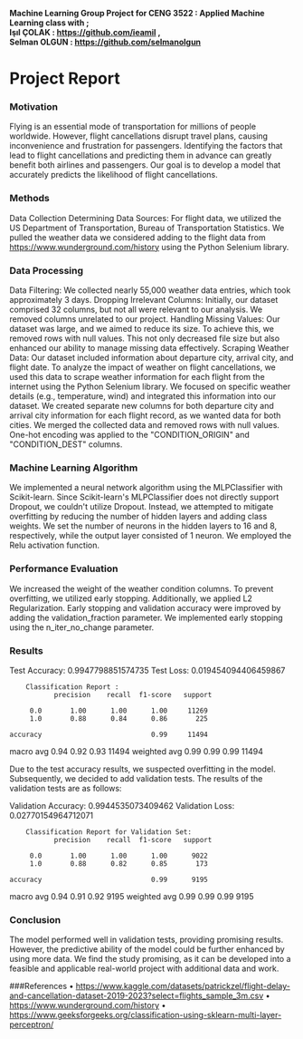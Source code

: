 **Machine Learning Group Project for CENG 3522 : Applied Machine Learning class with ; <br />
Işıl ÇOLAK : https://github.com/ieamil , <br />
Selman OLGUN : https://github.com/selmanolgun**

# Project Report

### Motivation
Flying is an essential mode of transportation for millions of people worldwide. However, flight cancellations disrupt travel plans, causing inconvenience and frustration for passengers. Identifying the factors that lead to flight cancellations and predicting them in advance can greatly benefit both airlines and passengers. Our goal is to develop a model that accurately predicts the likelihood of flight cancellations.

### Methods
Data Collection 
Determining Data Sources: For flight data, we utilized the US Department of Transportation, Bureau of Transportation Statistics. We pulled the weather data we considered adding to the flight data from https://www.wunderground.com/history using the Python Selenium library. 

### Data Processing
Data Filtering: We collected nearly 55,000 weather data entries, which took approximately 3 days. 
Dropping Irrelevant Columns: Initially, our dataset comprised 32 columns, but not all were relevant to our analysis. We removed columns unrelated to our project. 
Handling Missing Values: Our dataset was large, and we aimed to reduce its size. To achieve this, we removed rows with null values. This not only decreased file size but also enhanced our ability to manage missing data effectively. 
Scraping Weather Data: Our dataset included information about departure city, arrival city, and flight date. To analyze the impact of weather on flight cancellations, we used this data to scrape weather information for each flight from the internet using the Python Selenium library. We focused on specific weather details (e.g., temperature, wind) and integrated this information into our dataset. We created separate new columns for both departure city and arrival city information for each flight record, as we wanted data for both cities. We merged the collected data and removed rows with null values. One-hot encoding was applied to the "CONDITION_ORIGIN" and "CONDITION_DEST" columns.

### Machine Learning Algorithm
We implemented a neural network algorithm using the MLPClassifier with Scikit-learn. Since Scikit-learn's MLPClassifier does not directly support Dropout, we couldn't utilize Dropout. Instead, we attempted to mitigate overfitting by reducing the number of hidden layers and adding class weights. We set the number of neurons in the hidden layers to 16 and 8, respectively, while the output layer consisted of 1 neuron. We employed the Relu activation function. 

### Performance Evaluation
We increased the weight of the weather condition columns. To prevent overfitting, we utilized early stopping. Additionally, we applied L2 Regularization. Early stopping and validation accuracy were improved by adding the validation_fraction parameter. We implemented early stopping using the n_iter_no_change parameter.

### Results

Test Accuracy: 0.9947798851574735
Test Loss: 0.019454094406459867

		Classification Report :  
               precision    recall  f1-score   support

         0.0       1.00      1.00      1.00     11269
         1.0       0.88      0.84      0.86       225

    accuracy                           0.99     11494
   macro avg       0.94      0.92      0.93     11494
weighted avg       0.99      0.99      0.99     11494

Due to the test accuracy results, we suspected overfitting in the model. Subsequently, we decided to add validation tests. The results of the validation tests are as follows:

Validation Accuracy: 0.9944535073409462
Validation Loss: 0.02770154964712071

		Classification Report for Validation Set:  
               precision    recall  f1-score   support

         0.0       1.00      1.00      1.00      9022
         1.0       0.88      0.82      0.85       173

    accuracy                           0.99      9195
   macro avg       0.94      0.91      0.92      9195
weighted avg       0.99      0.99      0.99      9195

### Conclusion
 The model performed well in validation tests, providing promising results. However, the predictive ability of the model could be further enhanced by using more data. We find the study promising, as it can be developed into a feasible and applicable real-world project with additional data and work.


###References
•	https://www.kaggle.com/datasets/patrickzel/flight-delay-and-cancellation-dataset-2019-2023?select=flights_sample_3m.csv
•	https://www.wunderground.com/history
•	https://www.geeksforgeeks.org/classification-using-sklearn-multi-layer-perceptron/
